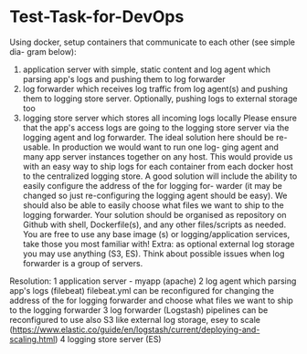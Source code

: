 # Test-Task-for-DevOps
Using docker, setup containers that communicate to each other (see simple dia-
gram below):
1. application server with simple, static content and log agent which parsing
app's logs and pushing them to log forwarder
2. log forwarder which receives log traffic from log agent(s) and pushing them
to logging store server. Optionally, pushing logs to external storage too
3. logging store server which stores all incoming logs locally
Please ensure that the app's access logs are going to the logging store server via the logging
agent and log forwarder.
The ideal solution here should be re-usable. In production we would want to run one log-
ging agent and many app server instances together on any host. This would provide us with
an easy way to ship logs for each container from each docker host to the centralized logging
store.
A good solution will include the ability to easily configure the address of the for logging for-
warder (it may be changed so just re-configuring the logging agent should be easy). We
should also be able to easily choose what files we want to ship to the logging forwarder.
Your solution should be organised as repository on Github with shell, Dockerfile(s), and any
other files/scripts as needed.
You are free to use any base image (s) or logging/application services, take those you most
familiar with!
Extra: as optional external log storage you may use anything (S3, ES). Think about possible
issues when log forwarder is a group of servers.


Resolution:
1 application server - myapp (apache)
2 log agent which parsing app's logs (filebeat) filebeat.yml can be reconfigured for changing the address of the for logging forwarder and choose what files we want to ship to the logging forwarder
3 log forwarder (Logstash) pipelines can be reconfigured to use also S3 like external log storage, esey to scale (https://www.elastic.co/guide/en/logstash/current/deploying-and-scaling.html)
4 logging store server (ES)
